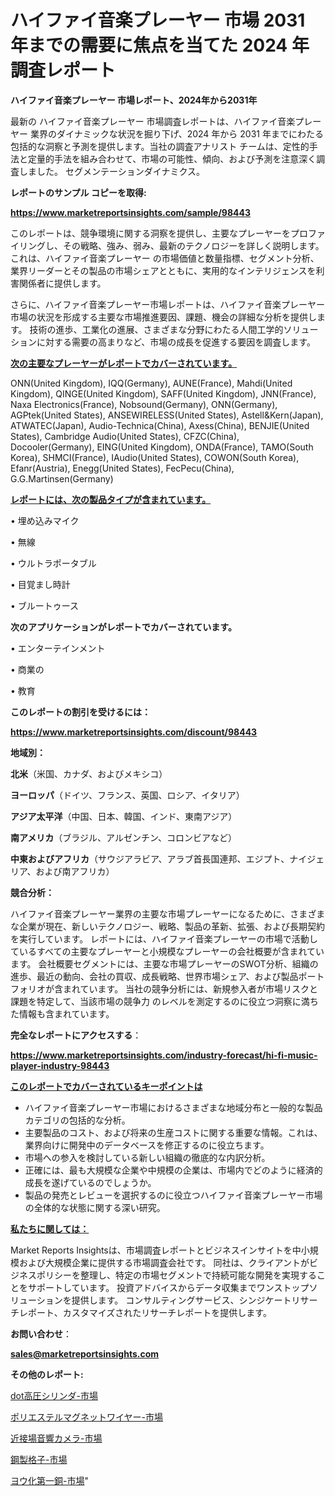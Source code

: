 # ハイファイ音楽プレーヤー 市場 2031 年までの需要に焦点を当てた 2024 年調査レポート

<strong>ハイファイ音楽プレーヤー 市場レポート、2024年から2031年</strong>

最新の ハイファイ音楽プレーヤー 市場調査レポートは、ハイファイ音楽プレーヤー 業界のダイナミックな状況を掘り下げ、2024 年から 2031 年までにわたる包括的な洞察と予測を提供します。当社の調査アナリスト チームは、定性的手法と定量的手法を組み合わせて、市場の可能性、傾向、および予測を注意深く調査しました。 セグメンテーションダイナミクス。



<strong>レポートのサンプル コピーを取得:</strong> <a href=https://www.marketreportsinsights.com/sample/98443>

<strong><u>https://www.marketreportsinsights.com/sample/98443</u></strong></a>

このレポートは、競争環境に関する洞察を提供し、主要なプレーヤーをプロファイリングし、その戦略、強み、弱み、最新のテクノロジーを詳しく説明します。 これは、ハイファイ音楽プレーヤー の市場価値と数量指標、セグメント分析、業界リーダーとその製品の市場シェアとともに、実用的なインテリジェンスを利害関係者に提供します。

さらに、ハイファイ音楽プレーヤー市場レポートは、ハイファイ音楽プレーヤー市場の状況を形成する主要な市場推進要因、課題、機会の詳細な分析を提供します。 技術の進歩、工業化の進展、さまざまな分野にわたる人間工学的ソリューションに対する需要の高まりなど、市場の成長を促進する要因を調査します。



<strong><u>次の主要なプレーヤーがレポートでカバーされています。</u></strong>

ONN(United Kingdom), IQQ(Germany), AUNE(France), Mahdi(United Kingdom), QINGE(United Kingdom), SAFF(United Kingdom), JNN(France), Naxa Electronics(France), Nobsound(Germany), ONN(Germany), AGPtek(United States), ANSEWIRELESS(United States), Astell&Kern(Japan), ATWATEC(Japan), Audio-Technica(China), Axess(China), BENJIE(United States), Cambridge Audio(United States), CFZC(China), Docooler(Germany), EING(United Kingdom), ONDA(France), TAMO(South Korea), SHMCI(France), IAudio(United States), COWON(South Korea), Efanr(Austria), Enegg(United States), FecPecu(China), G.G.Martinsen(Germany)



<strong><u><b>レポートには、次の製品タイプが含まれています。</b></u></strong>

• 埋め込みマイク

• 無線

• ウルトラポータブル

• 目覚まし時計

• ブルートゥース



<strong><b>次のアプリケーションがレポートでカバーされています。</b></strong>

• エンターテインメント

• 商業の

• 教育



<strong><b>このレポートの割引を受けるには：</b></strong><a href=https://www.marketreportsinsights.com/discount/98443>

<strong><u>https://www.marketreportsinsights.com/discount/98443</u></strong></a>



<strong>地域別：</strong>



<strong>北米</strong>（米国、カナダ、およびメキシコ）



<strong>ヨーロッパ</strong>（ドイツ、フランス、英国、ロシア、イタリア）



<strong>アジア太平洋</strong>（中国、日本、韓国、インド、東南アジア）



<strong>南アメリカ</strong>（ブラジル、アルゼンチン、コロンビアなど）



<strong>中東およびアフリカ</strong>（サウジアラビア、アラブ首長国連邦、エジプト、ナイジェリア、および南アフリカ）



<strong>競合分析：</strong>

ハイファイ音楽プレーヤー業界の主要な市場プレーヤーになるために、さまざまな企業が現在、新しいテクノロジー、戦略、製品の革新、拡張、および長期契約を実行しています。 レポートには、ハイファイ音楽プレーヤーの市場で活動しているすべての主要なプレーヤーと小規模なプレーヤーの会社概要が含まれています。 会社概要セグメントには、主要な市場プレーヤーのSWOT分析、組織の進歩、最近の動向、会社の買収、成長戦略、世界市場シェア、および製品ポートフォリオが含まれています。 当社の競争分析には、新規参入者が市場リスクと課題を特定して、当該市場の競争力 のレベルを測定するのに役立つ洞察に満ちた情報も含まれています。



<strong>完全なレポートにアクセスする</strong>：

<a href=https://www.marketreportsinsights.com/industry-forecast/hi-fi-music-player-industry-98443>

<strong><u>https://www.marketreportsinsights.com/industry-forecast/hi-fi-music-player-industry-98443</u></strong></a>



<strong><u><b>このレポートでカバーされているキーポイントは</b></u></strong>
<ul>
  <li>ハイファイ音楽プレーヤー市場におけるさまざまな地域分布と一般的な製品カテゴリの包括的な分析。</li>
  <li>主要製品のコスト、および将来の生産コストに関する重要な情報。これは、業界向けに開発中のデータベースを修正するのに役立ちます。</li>
  <li>市場への参入を検討している新しい組織の徹底的な内訳分析。</li>
  <li>正確には、最も大規模な企業や中規模の企業は、市場内でどのように経済的成長を遂げているのでしょうか。</li>
  <li>製品の発売とレビューを選択するのに役立つハイファイ音楽プレーヤー市場の全体的な状態に関する深い研究。</li>
</ul>


<strong><u><b>私たちに関しては：</b></u></strong>

Market Reports Insightsは、市場調査レポートとビジネスインサイトを中小規模および大規模企業に提供する市場調査会社です。 同社は、クライアントがビジネスポリシーを整理し、特定の市場セグメントで持続可能な開発を実現することをサポートしています。 投資アドバイスからデータ収集までワンストップソリューションを提供します。 コンサルティングサービス、シンジケートリサーチレポート、カスタマイズされたリサーチレポートを提供します。



<strong><b>お問い合わせ</b></strong>：

<a href=mailto:sales@marketreportsinsights.com>

<strong><u>sales@marketreportsinsights.com</u></strong></a>



<strong>その他のレポート:</strong>

<a href=https://www.linkedin.com/pulse/dot高圧シリンダ-市場-2023-swot-分析と最新イノベーション-az88f/>dot高圧シリンダ-市場</a>

<a href=https://www.linkedin.com/pulse/ポリエステルマグネットワイヤー-市場-2023-年のダイナミクスとビジネストレンド-wtvsf/>ポリエステルマグネットワイヤー-市場</a>

<a href=https://www.linkedin.com/pulse/近接場音響カメラ-市場-2023-swot-分析と成長率-2030-pr-news-hub-sr2yf/>近接場音響カメラ-市場</a>

<a href=https://www.linkedin.com/pulse/鋼製格子-市場-2023-推進要因と成長機会-2030-data-dive-discoveries-24-analysis-ebkgc/>鋼製格子-市場</a>

<a href=https://www.linkedin.com/pulse/ヨウ化第一銅-市場-2023-swot-分析と成長率-2030-consumer-connection-collective-360-0vfnf/>ヨウ化第一銅-市場</a>"
